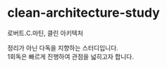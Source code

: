 # clean-architecture-study
로버트.C.마틴, 클린 아키텍처

정리가 아닌 다독을 지향하는 스터디입니다.   
1회독은 빠르게 진행하여 관점을 넓히고자 합니다.  

